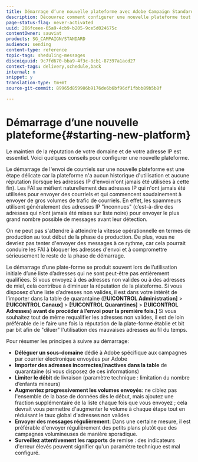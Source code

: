 ```yaml
---
title: Démarrage d’une nouvelle plateforme avec Adobe Campaign Standard
description: Découvrez comment configurer une nouvelle plateforme tout en conservant la réputation de votre domaine et de votre adresse IP avec Adobe Campaign Standard.
page-status-flag: never-activated
uuid: 286fceee-65a9-4cb9-b205-9ce5d024675c
contentOwner: sauviat
products: SG_CAMPAIGN/STANDARD
audience: sending
content-type: reference
topic-tags: sheduling-messages
discoiquuid: 9c7fd670-bba9-4f3c-8cb1-87397a1acd27
context-tags: delivery,schedule,back
internal: n
snippet: y
translation-type: tm+mt
source-git-commit: 89965d859986b9176de6b6bf96df1fbbb89b5b8f

---
```



# Démarrage d’une nouvelle plateforme{#starting-new-platform}

Le maintien de la réputation de votre domaine et de votre adresse IP est essentiel. Voici quelques conseils pour configurer une nouvelle plateforme.

Le démarrage de l'envoi de courriels sur une nouvelle plateforme est une étape délicate car la plateforme n'a aucun historique d'utilisation et aucune réputation (lorsque les adresses IP d'envoi n'ont jamais été utilisées à cette fin). Les FAI se méfient naturellement des adresses IP qui n'ont jamais été utilisées pour envoyer des courriels et qui commencent soudainement à envoyer de gros volumes de trafic de courriels. En effet, les spammeurs utilisent généralement des adresses IP "inconnues" (c’est-à-dire des adresses qui n’ont jamais été mises sur liste noire) pour envoyer le plus grand nombre possible de messages avant leur détection.

On ne peut pas s'attendre à atteindre la vitesse opérationnelle en termes de production au tout début de la phase de production. De plus, vous ne devriez pas tenter d'envoyer des messages à ce rythme, car cela pourrait conduire les FAI à bloquer les adresses d'envoi et à compromettre sérieusement le reste de la phase de démarrage.

Le démarrage d’une plate-forme se produit souvent lors de l’utilisation initiale d’une liste d’adresses qui ne sont peut-être pas entièrement qualifiées. Si vous envoyez à des adresses non valides ou à des adresses de miel, cela contribue à diminuer la réputation de la plateforme. Si vous disposez d’une liste d’adresses non valides, il est dans votre intérêt de l’importer dans la table de quarantaine (**[!UICONTROL Administration]** &gt; **[!UICONTROL Canaux]** &gt; **[!UICONTROL Quarantines]** &gt; **[!UICONTROL Adresses) avant de procéder à l’envoi pour la première fois.]** Si vous souhaitez tout de même requalifier les adresses non valides, il est de loin préférable de le faire une fois la réputation de la plate-forme établie et bit par bit afin de "diluer" l'utilisation des mauvaises adresses au fil du temps.

Pour résumer les principes à suivre au démarrage:
* **Déléguer un sous-domaine** dédié à Adobe spécifique aux campagnes par courrier électronique envoyées par Adobe
* **Importer des adresses incorrectes/inactives dans la table** de quarantaine (si vous disposez de ces informations)
* **Limiter le débit** de livraison (paramètre technique : limitation du nombre d’enfants mineurs)
* **Augmentez progressivement les volumes envoyés**: ne ciblez pas l'ensemble de la base de données dès le début, mais ajoutez une fraction supplémentaire de la liste chaque fois que vous envoyez ; cela devrait vous permettre d'augmenter le volume à chaque étape tout en réduisant le taux global d'adresses non valides
* **Envoyer des messages régulièrement**: Dans une certaine mesure, il est préférable d'envoyer régulièrement des petits plans plutôt que des campagnes volumineuses de manière sporadique.
* **Surveillez attentivement les rapports** de remise : des indicateurs d'erreur élevés peuvent signifier qu'un paramètre technique est mal configuré.

